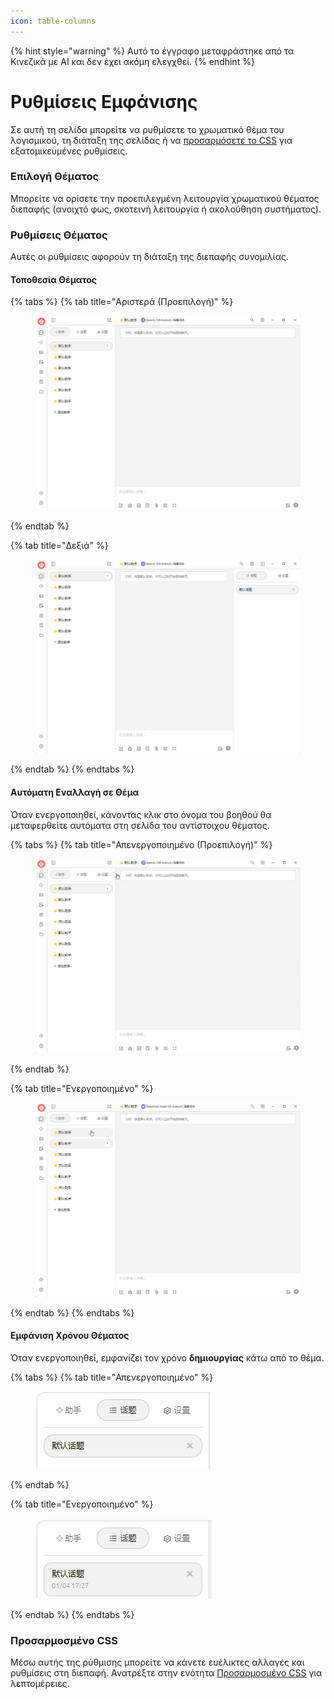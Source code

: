 ```yaml
---
icon: table-columns
---
```


{% hint style="warning" %}
Αυτό το έγγραφο μεταφράστηκε από τα Κινεζικά με AI και δεν έχει ακόμη ελεγχθεί.
{% endhint %}

# Ρυθμίσεις Εμφάνισης

Σε αυτή τη σελίδα μπορείτε να ρυθμίσετε το χρωματικό θέμα του λογισμικού, τη διάταξη της σελίδας ή να [προσαρμόσετε το CSS](../../../personalization-settings/css.md) για εξατομικευμένες ρυθμίσεις.

### Επιλογή Θέματος

Μπορείτε να ορίσετε την προεπιλεγμένη λειτουργία χρωματικού θέματος διεπαφής (ανοιχτό φως, σκοτεινή λειτουργία ή ακολούθηση συστήματος).

### Ρυθμίσεις Θέματος

Αυτές οι ρυθμίσεις αφορούν τη διάταξη της διεπαφής συνομιλίας.

#### Τοποθεσία Θέματος

{% tabs %}
{% tab title="Αριστερά (Προεπιλογή)" %}
<figure><img src="../../../.gitbook/assets/image (10).png" alt=""><figcaption></figcaption></figure>
{% endtab %}

{% tab title="Δεξιά" %}
<figure><img src="../../../.gitbook/assets/image (11).png" alt=""><figcaption></figcaption></figure>
{% endtab %}
{% endtabs %}

#### Αυτόματη Εναλλαγή σε Θέμα

Όταν ενεργοποιηθεί, κάνοντας κλικ στο όνομα του βοηθού θα μεταφερθείτε αυτόματα στη σελίδα του αντίστοιχου θέματος.

{% tabs %}
{% tab title="Απενεργοποιημένο (Προεπιλογή)" %}
<figure><img src="../../../.gitbook/assets/Honeycam 2025-01-04 17-35-43.gif" alt=""><figcaption></figcaption></figure>
{% endtab %}

{% tab title="Ενεργοποιημένο" %}
<figure><img src="../../../.gitbook/assets/Honeycam 2025-01-04 17-38-18.gif" alt=""><figcaption></figcaption></figure>
{% endtab %}
{% endtabs %}

#### Εμφάνιση Χρόνου Θέματος

Όταν ενεργοποιηθεί, εμφανίζει τον χρόνο **δημιουργίας** κάτω από το θέμα.

{% tabs %}
{% tab title="Απενεργοποιημένο" %}
<figure><img src="../../../.gitbook/assets/image (14).png" alt=""><figcaption></figcaption></figure>
{% endtab %}

{% tab title="Ενεργοποιημένο" %}
<figure><img src="../../../.gitbook/assets/image (12).png" alt=""><figcaption></figcaption></figure>
{% endtab %}
{% endtabs %}

### Προσαρμοσμένο CSS

Μέσω αυτής της ρύθμισης μπορείτε να κάνετε ευέλικτες αλλαγές και ρυθμίσεις στη διεπαφή. Ανατρέξτε στην ενότητα [Προσαρμοσμένο CSS](../../../personalization-settings/css.md) για λεπτομέρειες.